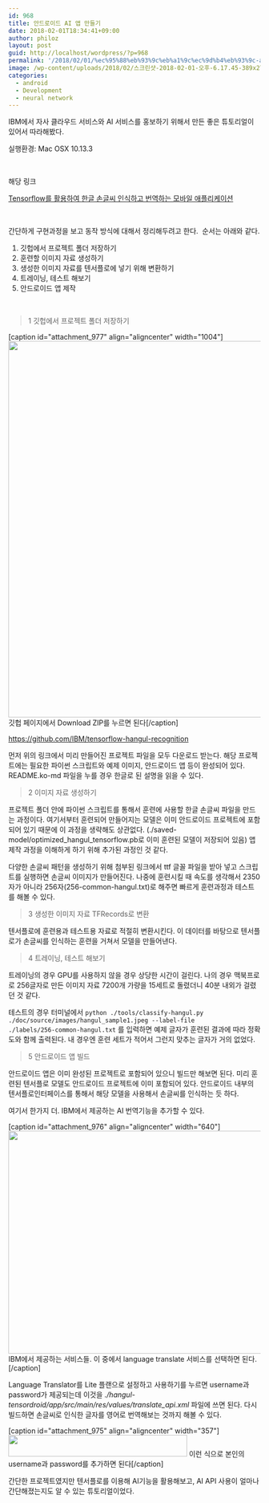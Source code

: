 ```yaml
---
id: 968
title: 안드로이드 AI 앱 만들기
date: 2018-02-01T18:34:41+09:00
author: philoz
layout: post
guid: http://localhost/wordpress/?p=968
permalink: '/2018/02/01/%ec%95%88%eb%93%9c%eb%a1%9c%ec%9d%b4%eb%93%9c-ai-%ec%95%b1-%eb%a7%8c%eb%93%a4%ea%b8%b0/'
image: /wp-content/uploads/2018/02/스크린샷-2018-02-01-오후-6.17.45-389x270.png
categories:
  - android
  - Development
  - neural network
---
```

IBM에서 자사 클라우드 서비스와 AI 서비스를 홍보하기 위해서 만든 좋은 튜토리얼이 있어서 따라해봤다.

실행환경: Mac OSX 10.13.3

&nbsp;

해당 링크

<a href="https://developer.ibm.com/kr/journey/create-a-mobile-handwritten-hangul-translation-app/" target="_blank" rel="noopener">Tensorflow를 활용하여 한글 손글씨 인식하고 번역하는 모바일 애플리케이션</a>

&nbsp;

간단하게 구현과정을 보고 동작 방식에 대해서 정리해두려고 한다. &nbsp;순서는 아래와 같다.
<ol>
 	<li>깃헙에서 프로젝트 폴더 저장하기</li>
 	<li>훈련할 이미지 자료 생성하기</li>
 	<li>생성한 이미지 자료를 텐서플로에 넣기 위해 변환하기</li>
 	<li>트레이닝, 테스트 해보기</li>
 	<li>안드로이드 앱 제작</li>
</ol>
&nbsp;
<blockquote>1 깃헙에서 프로젝트 폴더 저장하기</blockquote>
[caption id="attachment_977" align="aligncenter" width="1004"]<img class="wp-image-977 size-full" src="/assets/wp-content/uploads/2018/02/스크린샷-2018-02-01-오후-6.09.51.png" alt="" width="1004" height="750"> 깃헙 페이지에서 Download ZIP를 누르면 된다[/caption]

<a href="https://github.com/IBM/tensorflow-hangul-recognition">https://github.com/IBM/tensorflow-hangul-recognition</a>

먼저 위의 링크에서 미리 만들어진 프로젝트 파일을 모두 다운로드 받는다. 해당 프로젝트에는 필요한 파이썬 스크립트와 예제 이미지, 안드로이드 앱 등이 완성되어 있다. README.ko-md 파일을 누를 경우 한글로 된 설명을 읽을 수 있다.
<blockquote>2 이미지 자료 생성하기</blockquote>
프로젝트 폴더 안에 파이썬 스크립트를 통해서 훈련에 사용할 한글 손글씨 파일을 만드는 과정이다. 여기서부터 훈련되어 만들어지는 모델은 이미 안드로이드 프로젝트에 포함되어 있기 때문에 이 과정을 생략해도 상관없다. (./saved-model/optimized_hangul_tensorflow.pb로 이미 훈련된 모델이 저장되어 있음) 앱 제작 과정을 이해하게 하기 위해 추가된 과정인 것 같다.

다양한 손글씨 패턴을 생성하기 위해 첨부된 링크에서 ttf 글꼴 파일을 받아 넣고 스크립트를 실행하면 손글씨 이미지가 만들어진다. 나중에 훈련시킬 때 속도를 생각해서 2350자가 아니라 256자(256-common-hangul.txt)로 해주면 빠르게 훈련과정과 테스트를 해볼 수 있다.
<blockquote>3 생성한 이미지 자료 TFRecords로 변환</blockquote>
텐서플로에 훈련용과 테스트용 자료로 적절히 변환시킨다. 이 데이터를 바탕으로 텐서플로가 손글씨를 인식하는 훈련을 거쳐서 모델을 만들어낸다.
<blockquote>4 트레이닝, 테스트 해보기</blockquote>
트레이닝의 경우 GPU를 사용하지 않을 경우 상당한 시간이 걸린다. 나의 경우 맥북프로로 256글자로 만든 이미지 자료 7200개 가량을 15세트로 돌렸더니 40분 내외가 걸렸던 것 같다.

테스트의 경우 터미널에서&nbsp;<code>python ./tools/classify-hangul.py ./doc/source/images/hangul_sample1.jpeg --label-file ./labels/256-common-hangul.txt</code> 를 입력하면 예제 글자가 훈련된 결과에 따라 정확도와 함께 출력된다. 내 경우엔 훈련 세트가 적어서 그런지 맞추는 글자가 거의 없었다.
<blockquote>5 안드로이드 앱 빌드</blockquote>
안드로이드 앱은 이미 완성된 프로젝트로 포함되어 있으니 빌드만 해보면 된다. 미리 훈련된 텐서플로 모델도 안드로이드 프로젝트에 이미 포함되어 있다. 안드로이드 내부의 텐서플로인터페이스를 통해서 해당 모델을 사용해서 손글씨를 인식하는 듯 하다.

여기서 한가지 더. IBM에서 제공하는 AI 번역기능을 추가할 수 있다. &nbsp;

[caption id="attachment_976" align="aligncenter" width="640"]<img class="size-large wp-image-976" src="/assets/wp-content/uploads/2018/02/스크린샷-2018-02-01-오후-6.17.45-1024x711.png" alt="" width="640" height="444"> IBM에서 제공하는 서비스들. 이 중에서 language translate 서비스를 선택하면 된다.[/caption]

Language Translator를 Lite 플랜으로 설정하고 사용하기를 누르면 username과 password가 제공되는데 이것을 <em>./hangul-tensordroid/app/src/main/res/values/translate_api.xml</em> 파일에 쓰면 된다. 다시 빌드하면 손글씨로 인식한 글자를 영어로 번역해보는 것까지 해볼 수 있다.

[caption id="attachment_975" align="aligncenter" width="357"]<img class="size-full wp-image-975" src="/assets/wp-content/uploads/2018/02/스크린샷-2018-02-01-오후-6.20.35.png" alt="" width="357" height="43"> 이런 식으로 본인의 username과 password를 추가하면 된다[/caption]

간단한 프로젝트였지만 텐서플로를 이용해 AI기능을 활용해보고, AI API 사용이 얼마나 간단해졌는지도 알 수 있는 튜토리얼이었다.

&nbsp;